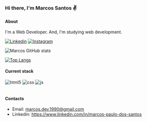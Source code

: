 ### Hi there, I'm Marcos Santos ✌️

#### About

I'm a Web Developer.  And, I'm studying web development.




[![Linkedin](https://img.shields.io/badge/LinkedIn-0077B5?style=for-the-badge&logo=linkedin&logoColor=white)](https://www.linkedin.com/in/marcos-paulo-dos-santos-623b7b250/)
[![Instagram](https://img.shields.io/badge/Instagram-E4405F?style=for-the-badge&logo=instagram&logoColor=white)](https://instagram.com/maarcos_1990)


![Marcos GitHub stats](https://github-readme-stats.vercel.app/api?username=marcossantos1990&show_icons=true&theme=dracula)

[![Top Langs](https://github-readme-stats.vercel.app/api/top-langs/?username=marcossantos1990&layout=compact)](https://github.com/anuraghazra/github-readme-stats)

#### Current stack

<div style="display: inline_block">
  <img align="center" alt="html5" src="https://img.shields.io/badge/HTML5-E34F26?style=for-the-badge&logo=html5&logoColor=white" />
  <img align="center" alt="css" src="https://img.shields.io/badge/CSS3-1572B6?style=for-the-badge&logo=css3&logoColor=white" />
  <img align="center" alt="js" src="https://img.shields.io/badge/JavaScript-F7DF1E?style=for-the-badge&logo=javascript&logoColor=black" />

  
</div><br/>

#### Contacts

- Email: marcos.dev.1990@gmail.com
- Linkedin: https://www.linkedin.com/in/marcos-paulo-dos-santos


